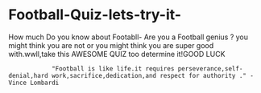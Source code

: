 # Football-Quiz-lets-try-it-
How much Do you know about Footabll-
Are you a Football genius ? you might think you are not or you might think you are super good with.wwll,take this AWESOME QUIZ too determine it!GOOD LUCK 

                "Football is like life.it requires perseverance,self-denial,hard work,sacrifice,dedication,and respect for authority ." - Vince Lombardi
